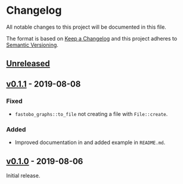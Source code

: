 # Changelog
All notable changes to this project will be documented in this file.

The format is based on [Keep a Changelog](http://keepachangelog.com/en/1.0.0/)
and this project adheres to [Semantic Versioning](http://semver.org/spec/v2.0.0.html).


## [Unreleased]

[Unreleased]: https://github.com/fastobo/fastobo-graphs/compare/v0.1.1...HEAD


## [v0.1.1] - 2019-08-08

[v0.1.1]: https://github.com/fastobo/fastobo-graphs/compare/v0.1.0...v0.1.1

### Fixed
- `fastobo_graphs::to_file` not creating a file with `File::create`.

### Added
- Improved documentation in and added example in `README.md`.


## [v0.1.0] - 2019-08-06

[v0.1.0]: https://github.com/fastobo/fastobo-graphs/compare/a3d5dff...v0.1.0

Initial release.
